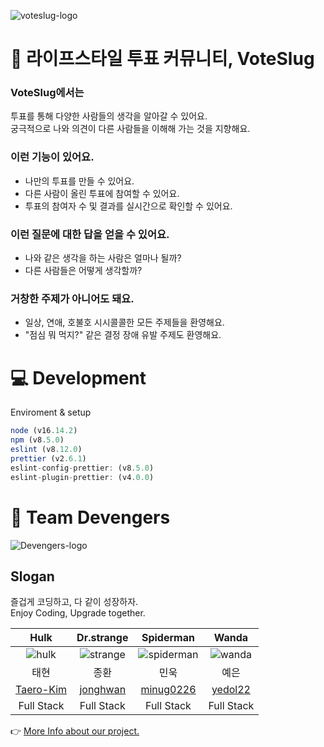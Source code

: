 ![voteslug-logo](https://user-images.githubusercontent.com/66931635/161845629-d004c834-7356-4f0d-865c-fa9ed7f07531.png)

# 🐌 라이프스타일 투표 커뮤니티, VoteSlug
### VoteSlug에서는
투표를 통해 다양한 사람들의 생각을 알아갈 수 있어요. <br />
궁극적으로 나와 의견이 다른 사람들을 이해해 가는 것을 지향해요.

### 이런 기능이 있어요.
- 나만의 투표를 만들 수 있어요.
- 다른 사람이 올린 투표에 참여할 수 있어요.
- 투표의 참여자 수 및 결과를 실시간으로 확인할 수 있어요.

### 이런 질문에 대한 답을 얻을 수 있어요.
- 나와 같은 생각을 하는 사람은 얼마나 될까?
- 다른 사람들은 어떻게 생각할까?

### 거창한 주제가 아니어도 돼요.
- 일상, 연애, 호불호 시시콜콜한 모든 주제들을 환영해요.
- "점심 뭐 먹지?" 같은 결정 장애 유발 주제도 환영해요.

# 💻 Development
Enviroment & setup
```js
node (v16.14.2)
npm (v8.5.0)
eslint (v8.12.0)
prettier (v2.6.1)
eslint-config-prettier: (v8.5.0)
eslint-plugin-prettier: (v4.0.0)
```
# 👥 Team Devengers

![Devengers-logo](https://user-images.githubusercontent.com/66931635/161847479-935b8e6e-68e1-4c8c-8a84-5e75744ae8f5.png)

## Slogan
즐겁게 코딩하고, 다 같이 성장하자.<br />
Enjoy Coding, Upgrade together.


| Hulk | Dr.strange | Spiderman | Wanda |
|:-----------:|:-----------:|:-----------:|:-----------:|
| ![hulk](https://user-images.githubusercontent.com/66931635/161848777-17c6c255-3eb2-4bb0-a24d-b6dbefd99bf3.png) | ![strange](https://user-images.githubusercontent.com/66931635/161849438-36c02e26-e098-4899-bf03-66dcc687b09b.png) | ![spiderman](https://user-images.githubusercontent.com/66931635/161849454-a2fee3ca-1660-44f7-ad09-74a099dc256b.png) | ![wanda](https://user-images.githubusercontent.com/66931635/161849467-a8ebf895-8261-413b-92db-0204c0fb1385.png) |
| 태현 | 종환 | 민욱 | 예은 |
| [Taero-Kim](https://github.com/Taero-Kim) | [jonghwan](https://github.com/jonghwan-code) | [minug0226](https://github.com/minug0226) | [yedol22](https://github.com/yedoll22) |
| Full Stack | Full Stack | Full Stack | Full Stack |

👉 [More Info about our project.](https://github.com/codestates/vote-slug/wiki)

